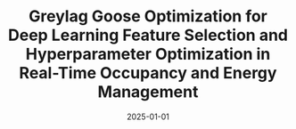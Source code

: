 ---
title: Greylag Goose Optimization for Deep Learning Feature Selection and Hyperparameter
  Optimization in Real-Time Occupancy and Energy Management
authors:
- A. H. Alharbi*
- E. -S. M. El-Kenawy*
- Faris H. Rizk*
- K. Sh. Gaber
- D. S. Khafaga
- M. M. Eid
date: 2025-01-01
publishDate: '2025-08-18T10:12:39.711458Z'
publication_types:
- manuscript
---